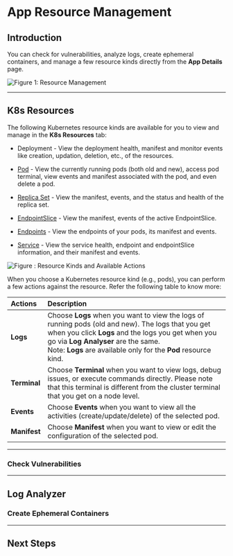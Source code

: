 # App Resource Management

## Introduction

You can check for vulnerabilities, analyze logs, create ephemeral containers, and manage a few resource kinds directly from the **App Details** page.

![Figure 1: Resource Management]()

---
## K8s Resources
<!-- 
Talks about: 
    1. Available resource kinds
    2. Logs
    3. Terminal 
    4. Events
    5. Manifests 
    6. New pods/Old pods
    7. Delete a pod
-->

The following Kubernetes resource kinds are available for you to view and manage in the **K8s Resources** tab:

* Deployment - View the deployment health, manifest and monitor events like creation, updation, deletion, etc., of the resources.

* [Pod](../../reference/glossary.md#pod) - View the currently running pods (both old and new), access pod terminal, view events and manifest associated with the pod, and even delete a pod. 

* [Replica Set](../../reference/glossary.md#replicaset) - View the manifest, events, and the status and health of the replica set. 

* [EndpointSlice](../../reference/glossary.md#endpointslice) - View the manifest, events of the active EndpointSlice. 

* [Endpoints](../../reference/glossary.md#endpoints) - View the endpoints of your pods, its manifest and events.

* [Service](../../reference/glossary.md#service) - View the service health, endpoint and endpointSlice information, and their manifest and events.

![Figure : Resource Kinds and Available Actions]()

When you choose a Kubernetes resource kind (e.g., pods), you can perform a few actions against the resource. Refer the following table to know more: 

| **Actions** |**Description**|
|:------------- |:--------------| 
| **Logs** | Choose **Logs** when you want to view the logs of running pods (old and new). The logs that you get when you click **Logs** and the logs you get when you go via **Log Analyser** are the same. <br /> Note: **Logs** are available only for the **Pod** resource kind. | 
| **Terminal** | Choose **Terminal** when you want to view logs, debug issues, or execute commands directly. Please note that this terminal is different from the cluster terminal that you get on a node level. | 
| **Events** | Choose **Events** when you want to view all the activities (create/update/delete) of the selected pod. | 
| **Manifest** | Choose **Manifest** when you want to view or edit the configuration of the selected pod. | 


---
### Check Vulnerabilities
<!-- Talks about the check the vulnerability feature; will address the prerequisites, if any. -->

---
## Log Analyzer 
<!-- Talks about everything in that section --> 

### Create Ephemeral Containers 
<!-- (understand what it is) -->

---
## Next Steps